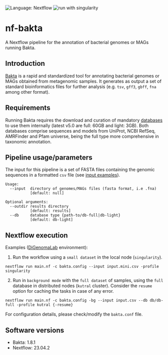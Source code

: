 ![Language: Nextflow](https://img.shields.io/badge/Language-Nextflow-green.svg)
![run with singularity](https://img.shields.io/badge/run%20with-singularity-1d355c.svg?labelColor=000000)

# nf-bakta

A Nextflow pipeline for the annotation of bacterial genomes or MAGs running Bakta.

## Introduction

[Bakta](https://github.com/oschwengers/bakta) is a rapid and standardized tool for annotating bacterial genomes or MAGs obtained from metagenomic samples. It generates as output a set of standard bioinformatics files for further analysis (e.g. ```tsv```, ```gff3```, ```gbff```, ```fna``` among other format).

## Requirements

Running Bakta requires the download and curation of mandatory [databases](https://doi.org/10.5281/zenodo.4247252) to use them internally (latest v5.0 are full: 60GB and light: 3GB). Both databases comprise sequences and models from UniProt, NCBI RefSeq, AMRFinder and Pfam universe, being the full type more comprehensive in taxonomic annotation.

## Pipeline usage/parameters

The input for this pipeline is a set of FASTA files containing the genomic sequences in a formatted ```csv``` file (see [input examples](https://github.com/digenoma-lab/nf-bakta/tree/main/input)).

```
Usage:
  --input  directory of genomes/MAGs files (fasta format, i.e .fna)
           [default: null]

Optional arguments:
  --outdir results directory
           [default: results]
  --db     database type {path-to/db-full|db-light}
           [default: db-light]
```

## Nextflow execution

Examples ([DiGenomaLab](https://digenoma-lab.cl/facilities/cluster/) environment):

1. Run the workflow using a ```small dataset``` in the local node (```singularity```).
```
nextflow run main.nf -c bakta.config --input input.mini.csv -profile singularity
```

2. Run in ```background mode``` with the ```full dataset``` of samples, using the ```full``` database in distributed nodes (```kutral``` cluster). Consider the ```resume``` option for caching the tasks in case of any error.
```
nextflow run main.nf -c bakta.config -bg --input input.csv --db db/db-full -profile kutral {-resume}
```

For configuration details, please check/modify the ```bakta.conf``` file.

## Software versions

- Bakta: 1.8.1
- Nextflow: 23.04.2

